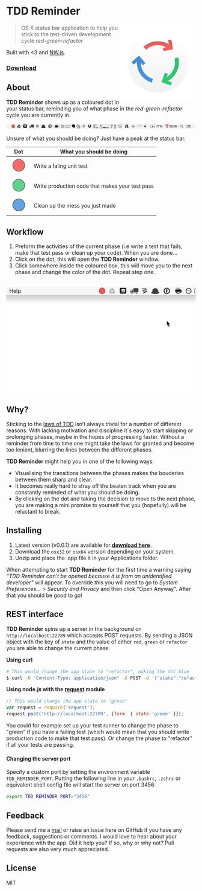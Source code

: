 # TDD Reminder

<img src="assets/icons/icon_256x256.png" alt="TDD Reminder icon" height="200" align="right" />

> OS X status bar application to help you stick to the test-driven development cycle *red-green-refactor*

Built with <3 and [NW.js](http://nwjs.io/).

### [Download](https://github.com/simon-johansson/TDD-Reminder/releases/tag/v0.0.1)

## About
**TDD Reminder** shows up as a coloured dot in your status bar, reminding you of what phase in the *red-green-refactor* cycle you are currently in.

![Tray icon](promo/tray.png)

Unsure of what you should be doing? Just have a peak at the status bar.

Dot                       | What you should be doing
------------------------- | ---------------------------------------------
![](promo/red_dot.png)    | Write a faling unit test
![](promo/green_dot.png)  | Write production code that makes your test pass
![](promo/blue_dot.png)   | Clean up the mess you just made

## Workflow
1. Preform the activities of the current phase (i.e write a test that fails, make that test pass or clean up your code). When you are done…
2. Click on the dot, this will open the **TDD Reminder** window.
3. Click somewhere inside the coloured box, this will move you to the next phase and change the color of the dot. Repeat step one.

<p align="center">
<br>
  <img src="promo/demo.gif" alt="Demo of phase transitions" />
</p>

## Why?
Sticking to the [laws of TDD](http://blog.cleancoder.com/uncle-bob/2014/12/17/TheCyclesOfTDD.html) isn’t always trivial for a number of different reasons. With lacking motivation and discipline it´s easy to start skipping or prolonging phases, maybe in the hopes of progressing faster. Without a reminder from time to time one might take the laws for granted and become too lenient, blurring the lines between the different phases.

**TDD Reminder** might help you in one of the following ways:

* Visualising the transitions between the phases makes the bouderies between them sharp and clear.
* It becomes really hard to stray off the beaten track when you are constantly reminded of what you should be doing.
* By clicking on the dot and taking the decision to move to the next phase, you are making a mini promise to yourself that you (hopefully) will be reluctant to break.

## Installing
1. Latest version (v0.0.1) are available for **[download here](https://github.com/simon-johansson/TDD-Reminder/releases/tag/v0.0.1)**.
2. Download the ``osx32`` or ``osx64`` version depending on your system.
3. Unzip and place the .app file it in your Applications folder.

When attempting to start **TDD Reminder** for the first time a warning saying *“TDD Reminder can’t be opened because it is from an unidentified developer"* will appear. To override this you will need to go to *System Preferences...* > *Security and Privacy* and then click "Open Anyway". After that you should be good to go!

## REST interface
**TDD Reminder** spins up a server in the background on ``http://localhost:22789`` which accepts POST requests. By sending a JSON object with the key of ``state`` and the value of either ``red``, ``green`` or ``refactor`` you are able to change the current phase.

**Using curl**
```bash
# This would change the app state to "refactor", making the dot blue
$ curl -H "Content-Type: application/json" -X POST -d '{"state":"refactor"}' http://localhost:22789/
```

**Using node.js with the [request](https://github.com/request/request) module**
```javascript
// This would change the app state to "green"
var request = require('request');
request.post('http://localhost:22789', {form: { state:'green' }});
```

You could for example set up your test runner to change the phase to "green" if you have a failing test (which would mean that you should write production code to make that test pass). Or change the phase to "refactor" if all your tests are passing.

#### Changing the server port
Specify a custom port by setting the environment variable ``TDD_REMINDER_PORT``. Putting the following line in your `.bashrc`, `.zshrc` or equivalent shell config file will start the server on port 3456:

```bash
export TDD_REMINDER_PORT="3456"
```

## Feedback
Please send me a [mail](mailto:mail@simon-johansson.com) or raise an issue here on GitHub if you have any feedback, suggestions or comments. I would love to hear about your experience with the app. Did it help you? If so, why or why not? Pull requests are also very much appreciated.

## License

MIT

